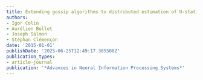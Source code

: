 ```yaml
---
title: Extending gossip algorithms to distributed estimation of U-statistics
authors:
- Igor Colin
- Aurélien Bellet
- Joseph Salmon
- Stéphan Clémençon
date: '2015-01-01'
publishDate: '2025-06-25T12:49:17.305508Z'
publication_types:
- article-journal
publication: '*Advances in Neural Information Processing Systems*'
---
```

